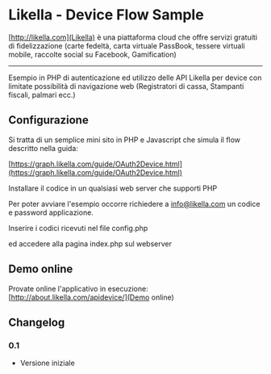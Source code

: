 Likella - Device Flow Sample 
=========

[http://likella.com](Likella) è una piattaforma cloud che offre servizi gratuiti di fidelizzazione 
(carte fedeltà, carta virtuale PassBook, tessere virtuali mobile, raccolte social su Facebook, Gamification)

----

Esempio in PHP di autenticazione ed utilizzo delle API Likella per device con limitate possibilità
di navigazione web (Registratori di cassa, Stampanti fiscali, palmari ecc.)

Configurazione
----

Si tratta di un semplice mini sito in PHP e Javascript che simula il flow  descritto nella guida:

[https://graph.likella.com/guide/OAuth2Device.html](https://graph.likella.com/guide/OAuth2Device.html)

Installare il codice in un qualsiasi web server che supporti PHP

Per poter avviare l'esempio occorre richiedere a info@likella.com un codice e password applicazione.

Inserire i codici ricevuti nel file config.php

ed accedere alla pagina index.php sul webserver

Demo online
----

Provate online l'applicativo in esecuzione:
[http://about.likella.com/apidevice/](Demo online)


Changelog
---------

### 0.1 ###

 * Versione iniziale


